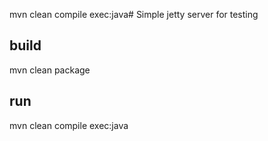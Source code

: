 mvn clean compile exec:java# Simple jetty server for testing

## build
mvn clean package

## run
mvn clean compile exec:java